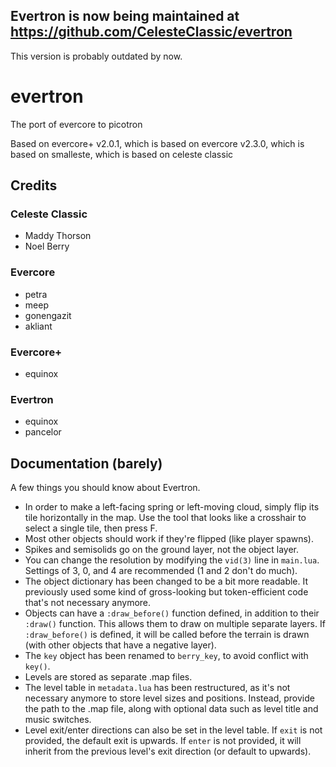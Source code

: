 ## Evertron is now being maintained at https://github.com/CelesteClassic/evertron
This version is probably outdated by now.

# evertron
The port of evercore to picotron

Based on evercore+ v2.0.1, which is based on evercore v2.3.0, which is based on smalleste, which is based on celeste classic

## Credits
### Celeste Classic
- Maddy Thorson
- Noel Berry
### Evercore
- petra
- meep
- gonengazit
- akliant
### Evercore+
- equinox
### Evertron
- equinox
- pancelor

## Documentation (barely)
A few things you should know about Evertron.
- In order to make a left-facing spring or left-moving cloud, simply flip its tile horizontally in the map. Use the tool that looks like a crosshair to select a single tile, then press F.
- Most other objects should work if they're flipped (like player spawns).
- Spikes and semisolids go on the ground layer, not the object layer.
- You can change the resolution by modifying the `vid(3)` line in `main.lua`. Settings of 3, 0, and 4 are recommended (1 and 2 don't do much).
- The object dictionary has been changed to be a bit more readable. It previously used some kind of gross-looking but token-efficient code that's not necessary anymore.
- Objects can have a `:draw_before()` function defined, in addition to their `:draw()` function. This allows them to draw on multiple separate layers. If `:draw_before()` is defined, it will be called before the terrain is drawn (with other objects that have a negative layer).
- The `key` object has been renamed to `berry_key`, to avoid conflict with `key()`.
- Levels are stored as separate .map files.
- The level table in `metadata.lua` has been restructured, as it's not necessary anymore to store level sizes and positions. Instead, provide the path to the .map file, along with optional data such as level title and music switches.
- Level exit/enter directions can also be set in the level table. If `exit` is not provided, the default exit is upwards. If `enter` is not provided, it will inherit from the previous level's exit direction (or default to upwards).
